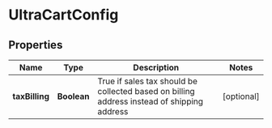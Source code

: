 

# UltraCartConfig


## Properties

| Name | Type | Description | Notes |
|------------ | ------------- | ------------- | -------------|
|**taxBilling** | **Boolean** | True if sales tax should be collected based on billing address instead of shipping address |  [optional] |




